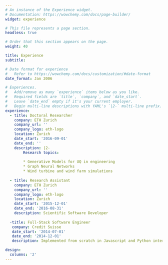 ```yaml
---
# An instance of the Experience widget.
# Documentation: https://wowchemy.com/docs/page-builder/
widget: experience

# This file represents a page section.
headless: true

# Order that this section appears on the page.
weight: 40

title: Experience
subtitle:

# Date format for experience
#   Refer to https://wowchemy.com/docs/customization/#date-format
date_format: Jan 2006

# Experiences.
#   Add/remove as many `experience` items below as you like.
#   Required fields are `title`, `company`, and `date_start`.
#   Leave `date_end` empty if it's your current employer.
#   Begin multi-line descriptions with YAML's `|2-` multi-line prefix.
experience:
  - title: Doctoral Researcher
    company: ETH Zurich
    company_url: ''
    company_logo: eth-logo
    location: Zurich
    date_start: '2016-09-01'
    date_end: ''
    description: |2-
        Research topics:
        
        * Generative Models for UQ in engineering 
        * Graph Neural Networks
        * Wind turbine and wind farm simulations 
        
  - title: Research Assistant
    company: ETH Zurich
    company_url: ''
    company_logo: eth-logo
    location: Zurich
    date_start: '2015-12-01'
    date_end: '2016-08-31'
    description: Scientific Software Developer
  
  -title: Full-Stack Software Engineer
   company: Credit Suisse
   date_start: '2014-07-01'
   date_end: '2014-12-01'
   description: Implemented from scratch in Javascript and Python internal web-based tools for time series inspection, implemented a R-to-C++ interface for an option pricer.

design:
  columns: '2'
---
```

